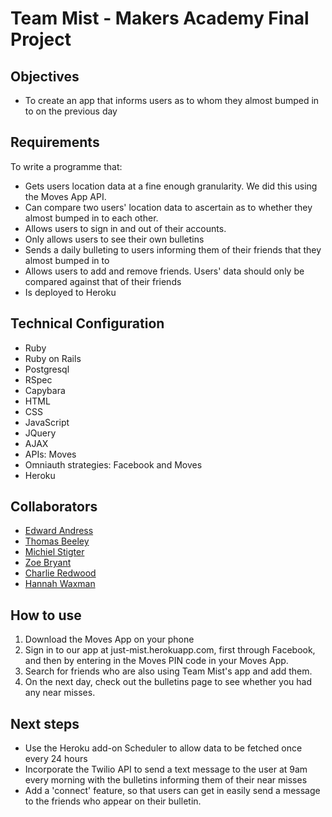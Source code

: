 Team Mist - Makers Academy Final Project
========================================

Objectives
-----------
* To create an app that informs users as to whom they almost bumped in to on the previous day

Requirements
------------
To write a programme that:

* Gets users location data at a fine enough granularity. We did this using the Moves App API.
* Can compare two users' location data to ascertain as to whether they almost bumped in to each other.
* Allows users to sign in and out of their accounts.
* Only allows users to see their own bulletins
* Sends a daily bulleting to users informing them of their friends that they almost bumped in to
* Allows users to add and remove friends. Users' data should only be compared against that of their friends
* Is deployed to Heroku

Technical Configuration
-----------------------
* Ruby
* Ruby on Rails
* Postgresql
* RSpec
* Capybara
* HTML
* CSS
* JavaScript
* JQuery
* AJAX
* APIs: Moves
* Omniauth strategies: Facebook and Moves
* Heroku

Collaborators
--------------
* [Edward Andress](https://github.com/EdwardAndress)
* [Thomas Beeley](https://github.com/tbeeley)
* [Michiel Stigter](https://github.com/michielstigter)
* [Zoe Bryant](https://github.com/zoeabryant)
* [Charlie Redwood](https://github.com/M-E-T-H-O-Dman)
* [Hannah Waxman](https://github.com/HanWax)

How to use
-----------
1. Download the Moves App on your phone
2. Sign in to our app at just-mist.herokuapp.com, first through Facebook, and then by entering in the Moves PIN code in your Moves App.
3. Search for friends who are also using Team Mist's app and add them.
4. On the next day, check out the bulletins page to see whether you had any near misses.

Next steps
----------
* Use the Heroku add-on Scheduler to allow data to be fetched once every 24 hours
* Incorporate the Twilio API to send a text message to the user at 9am every morning with the bulletins informing them of their near misses
* Add a 'connect' feature, so that users can get in easily send a message to the friends who appear on their bulletin.